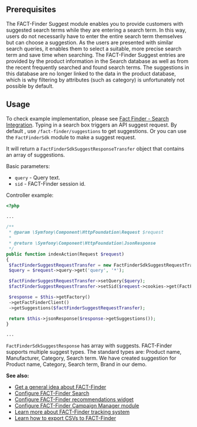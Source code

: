 ## Prerequisites

The FACT-Finder Suggest module enables you to provide customers with suggested search terms while they are entering a search term. In this way, users do not necessarily have to enter the entire search term themselves but can choose a suggestion. As the users are presented with similar search queries, it enables them to select a suitable, more precise search term and save time when searching. The FACT-Finder Suggest entries are provided by the product information in the Search database as well as from the recent frequently searched and found search terms. The suggestions in this database are no longer linked to the data in the product database, which is why filtering by attributes (such as category) is unfortunately not possible by default.

## Usage

To check example implementation, please see  [Fact Finder - Search Integration](https://documentation.spryker.com/v4/docs/search-factfinder-search.htm). Typing in a search box triggers an API suggest request. By default , use `/fact-finder/suggestions` to get suggestions. Or you can use the `FactFinderSdk` module to make a suggest request.

It will return a `FactFinderSdkSuggestResponseTransfer` object that contains an array of suggestions.

Basic parameters:

* `query` - Query text.
* `sid` - FACT-Finder session id.

Controller example:
```php
<?php

...

/**
 * @param \Symfony\Component\HttpFoundation\Request $request
 *
 * @return \Symfony\Component\HttpFoundation\JsonResponse
 */
public function indexAction(Request $request)
{
 $factFinderSuggestRequestTransfer = new FactFinderSdkSuggestRequestTransfer();
 $query = $request->query->get('query', '*');

 $factFinderSuggestRequestTransfer->setQuery($query);
 $factFinderSuggestRequestTransfer->setSid($request->cookies->get(FactFinderConstants::COOKIE_SID_NAME));

 $response = $this->getFactory()
 ->getFactFinderClient()
 ->getSuggestions($factFinderSuggestRequestTransfer);

 return $this->jsonResponse($response->getSuggestions());
}

...
```

`FactFinderSdkSuggestResponse` has array with suggests. FACT-Finder supports multiple suggest types.
The standard types are: Product name, Manufacturer, Category, Search term. We have created suggestion for Product name, Category, Search term, Brand in our demo.

<b>See also:</b>

* [Get a general idea about FACT-Finder](https://documentation.spryker.com/v4/docs/factfinder.htm)
* [Configure FACT-Finder Search](https://documentation.spryker.com/v4/docs/search-factfinder-search.htm)
* [Configure FACT-Finder recommendations widget](https://documentation.spryker.com/v4/docs/search-factfinder-recommendation.htm)
* [Configure FACT-Finder Campaign Manager module](https://documentation.spryker.com/v4/docs/search-factfinder-campaigns.htm)
* [Learn more about FACT-Finder tracking system](https://documentation.spryker.com/v4/docs/search-factfinder-tracking.htm)
* [Learn how to export CSVs to FACT-Finder](https://documentation.spryker.com/v4/docs/search-factfinder-export-csv.htm)